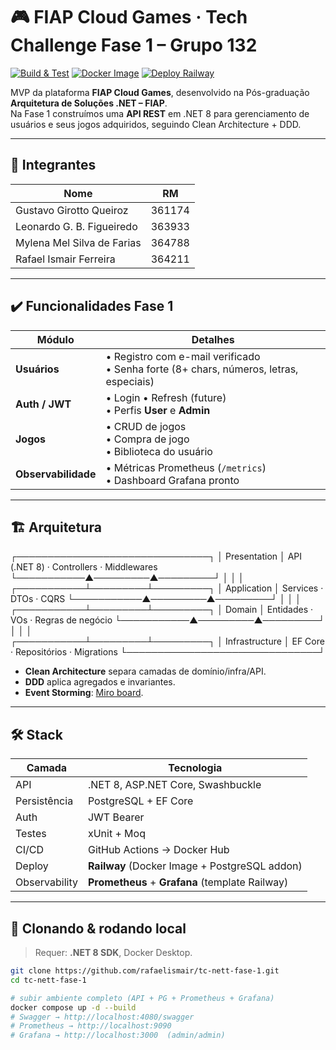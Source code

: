 # 🎮 FIAP Cloud Games · Tech Challenge Fase 1 – Grupo 132

[![Build & Test](https://github.com/rafaelismair/tc-nett-fase-1/actions/workflows/dotnet-desktop.yml/badge.svg)](https://github.com/rafaelismair/tc-nett-fase-1/actions)
[![Docker Image](https://img.shields.io/badge/DockerHub-rismair/fiap--apptechchallenge-blue?logo=docker)](https://hub.docker.com/r/rismair/fiap-apptechchallenge)
[![Deploy Railway](https://img.shields.io/website?down_color=red&down_message=down&label=API%20prod&up_color=brightgreen&up_message=up&url=https%3A%2F%2Ffiap-apptechchallenge-production.up.railway.app%2Fswagger)](https://fiap-apptechchallenge-production.up.railway.app/swagger)

MVP da plataforma **FIAP Cloud Games**, desenvolvido na Pós-graduação **Arquitetura de Soluções .NET – FIAP**.  
Na Fase 1 construímos uma **API REST** em .NET 8 para gerenciamento de usuários e seus jogos adquiridos, seguindo Clean Architecture + DDD.

---

## 👥 Integrantes

| Nome | RM |
|------|----|
| Gustavo Girotto Queiroz | 361174 |
| Leonardo G. B. Figueiredo | 363933 |
| Mylena Mel Silva de Farias | 364788 |
| Rafael Ismair Ferreira | 364211 |

---

## ✔️ Funcionalidades Fase 1

| Módulo | Detalhes |
|--------|----------|
| **Usuários** | • Registro com e-mail verificado  <br>• Senha forte (8+ chars, números, letras, especiais) |
| **Auth / JWT** | • Login • Refresh (future)  <br>• Perfis **User** e **Admin** |
| **Jogos** | • CRUD de jogos  <br>• Compra de jogo  <br>• Biblioteca do usuário |
| **Observabilidade** | • Métricas Prometheus (`/metrics`)  <br>• Dashboard Grafana pronto |

---

## 🏗️ Arquitetura
┌───────────────────────────────┐
│ Presentation │ API (.NET 8) · Controllers · Middlewares
└───────────▲─────────▲─────────┘
│ 			    │		      │
┌───────────┴─────────┴─────────┐
│ Application │ Services · DTOs · CQRS
└───────────▲─────────▲─────────┘
│ 			    │		      │	
┌───────────┴─────────┴─────────┐
│ Domain │ Entidades · VOs · Regras de negócio
└───────────▲─────────▲─────────┘
│ 			    │		      │ 	
┌───────────┴─────────┴─────────┐
│ Infrastructure │ EF Core · Repositórios · Migrations
└───────────────────────────────┘

* **Clean Architecture** separa camadas de domínio/infra/API.  
* **DDD** aplica agregados e invariantes.  
* **Event Storming**: [Miro board](https://miro.com/app/board/uXjVI9-Ai5Q=/?share_link_id=145367113042).

---

## 🛠️ Stack

| Camada | Tecnologia |
|--------|------------|
| API    | .NET 8, ASP.NET Core, Swashbuckle |
| Persistência | PostgreSQL + EF Core |
| Auth   | JWT Bearer |
| Testes | xUnit + Moq |
| CI/CD  | GitHub Actions → Docker Hub |
| Deploy | **Railway** (Docker Image + PostgreSQL addon) |
| Observability | **Prometheus** + **Grafana** (template Railway) |

---

## 🚀 Clonando & rodando local

> Requer: **.NET 8 SDK**, Docker Desktop.

```bash
git clone https://github.com/rafaelismair/tc-nett-fase-1.git
cd tc-nett-fase-1

# subir ambiente completo (API + PG + Prometheus + Grafana)
docker compose up -d --build
# Swagger → http://localhost:4080/swagger
# Prometheus → http://localhost:9090
# Grafana → http://localhost:3000  (admin/admin)

